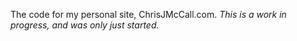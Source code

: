The code for my personal site, ChrisJMcCall.com.
*This is a work in progress, and was only just started.*